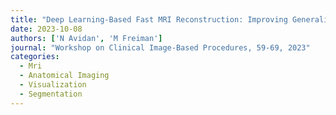 ```yaml
---
title: "Deep Learning-Based Fast MRI Reconstruction: Improving Generalization for Clinical Translation"
date: 2023-10-08
authors: ['N Avidan', 'M Freiman']
journal: "Workshop on Clinical Image-Based Procedures, 59-69, 2023"
categories: 
  - Mri
  - Anatomical Imaging
  - Visualization
  - Segmentation
---
```

    
